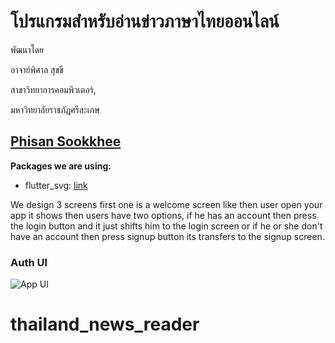 # โปรแกรมสำหรับอ่านข่าวภาษาไทยออนไลน์

พัฒนาโดย 

อาจาย์พิศาล สุขขี

สาขาวิทยาการคอมพิวเตอร์,

มหาวิทยาลัยราชภัฏศรีสะเกษ

## [Phisan Sookkhee](https://www.facebook.com/numvarn)

**Packages we are using:**

- flutter_svg: [link](https://pub.dev/packages/flutter_svg)

We design 3 screens first one is a welcome screen like then user open your app it shows then users have two options, if he has an account then press the login button and it just shifts him to the login screen or if he or she don't have an account then press signup button its transfers to the signup screen.

### Auth UI

![App UI](/UI.png)
# thailand_news_reader
